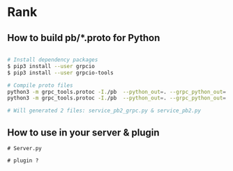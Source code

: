# Rank

## How to build pb/*.proto for Python


```bash

# Install dependency packages
$ pip3 install --user grpcio
$ pip3 install --user grpcio-tools

# Compile proto files
python3 -m grpc_tools.protoc -I./pb  --python_out=. --grpc_python_out=. ./pb/service.proto
python3 -m grpc_tools.protoc -I./pb  --python_out=. --grpc_python_out=. --experimental_allow_proto3_optional ./pb/service.proto

# Will generated 2 files: service_pb2_grpc.py & service_pb2.py

```

## How to use in your server & plugin

```
# Server.py

```

```
# plugin ?

```